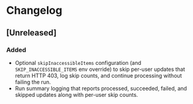 # Changelog

## [Unreleased]
### Added
- Optional `skipInaccessibleItems` configuration (and `SKIP_INACCESSIBLE_ITEMS` env override) to skip per-user updates that return HTTP 403, log skip counts, and continue processing without failing the run.
- Run summary logging that reports processed, succeeded, failed, and skipped updates along with per-user skip counts.
